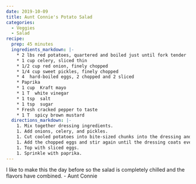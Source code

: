 ```yaml
---
date: 2019-10-09
title: Aunt Connie's Potato Salad
categories:
  - Veggies
  - Salad
recipe:
  prep: 45 minutes
  ingredients_markdown: |-
    * 2 lbs red potatoes, quartered and boiled just until fork tender
    * 1 cup celery, sliced thin
    * 1/2 cup red onion, finely chopped
    * 1/4 cup sweet pickles, finely chopped
    * 4  hard-boiled eggs, 2 chopped and 2 sliced
    * Paprika
    * 1 cup  Kraft mayo
    * 1 T  white vinegar
    * 1 tsp  salt
    * 1 tsp  sugar
    * Fresh cracked pepper to taste
    * 1 T  spicy brown mustard
  directions_markdown: |-
    1. Mix together dressing ingredients.
    1. Add onions, celery, and pickles.
    1. Cut cooled potatoes into bite-sized chunks into the dressing and gently stir until mixed.
    1. Add the chopped eggs and stir again until the dressing coats everything.
    1. Top with sliced eggs.
    1. Sprinkle with paprika.
---
```

I like to make this the day before so the salad is completely chilled and the flavors have combined. - Aunt Connie